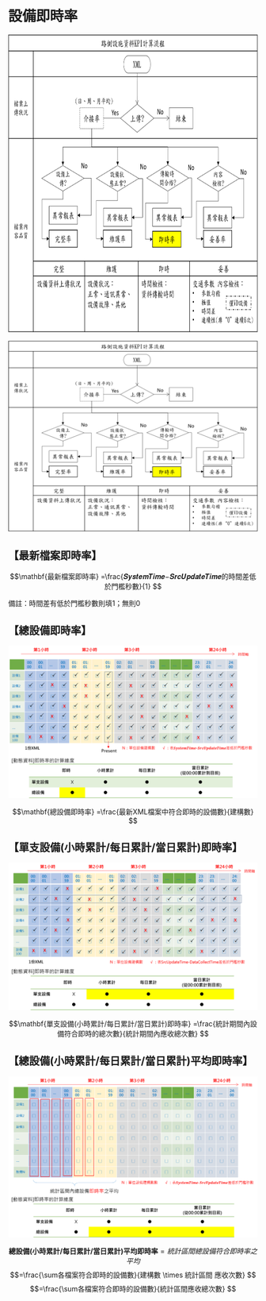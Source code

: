 # 設備即時率




   <img src="https://github.com/trafficmotc/UploadInformation/blob/master/KPI/KPI計算流程之即時率.png" width="800" height="600" />
     
   ![路側設施資料即時率KPI計算流程](https://github.com/trafficmotc/UploadInformation/blob/master/KPI/KPI%E8%A8%88%E7%AE%97%E6%B5%81%E7%A8%8B%E4%B9%8B%E5%8D%B3%E6%99%82%E7%8E%87.png)
     



## 【最新檔案即時率】

      
     

$$\mathbf{最新檔案即時率} =\frac{𝑺𝒚𝒔𝒕𝒆𝒎𝑻𝒊𝒎𝒆−𝑺𝒓𝒄𝑼𝒑𝒅𝒂𝒕𝒆𝑻𝒊𝒎𝒆的時間差低於門檻秒數}{1} $$

備註：時間差有低於門檻秒數則填1；無則0






## 【總設備即時率】

  
   ![總設備即時率](https://github.com/trafficmotc/UploadInformation/blob/master/KPI/%E7%B8%BD%E8%A8%AD%E5%82%99%E5%8D%B3%E6%99%82%E7%8E%87.png)
     
     
     

$$\mathbf{總設備即時率} =\frac{最新XML檔案中符合即時的設備數}{建構數} $$







## 【單支設備(小時累計/每日累計/當日累計)即時率】


  
   ![單支設備(小時累計/每日累計/當日累計)即時率](https://github.com/trafficmotc/UploadInformation/blob/master/KPI/%E5%96%AE%E6%94%AF%E8%A8%AD%E5%82%99%E5%8D%B3%E6%99%82%E7%8E%87.png)




 $$\mathbf{單支設備(小時累計/每日累計/當日累計)即時率} =\frac{統計期間內設備符合即時的總次數}{統計期間內應收總次數} $$






## 【總設備(小時累計/每日累計/當日累計)平均即時率】


  
   ![總設備(小時累計/每日累計/當日累計)平均即時率](https://github.com/trafficmotc/UploadInformation/blob/master/KPI/%E7%B8%BD%E8%A8%AD%E5%82%99%E5%B9%B3%E5%9D%87%E5%8D%B3%E6%99%82%E7%8E%87.png)




 $$\mathbf{總設備(小時累計/每日累計/當日累計)平均即時率} =統計區間總設備符合即時率之平均$$
 $$=\frac{\sum各檔案符合即時的設備數}{建構數 \times 統計區間 應收次數} $$
 $$=\frac{\sum各檔案符合即時的設備數}{統計區間應收總次數} $$
 


